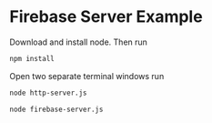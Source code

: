 # Firebase Server Example

Download and install node. Then run

```sh
npm install
```

Open two separate terminal windows run

```sh
node http-server.js
```

```sh
node firebase-server.js
```

